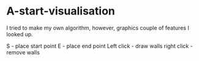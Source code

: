 # A-start-visualisation
I tried to make my own algorithm, however, graphics couple of features I looked up. 

S - place start point
E - place end point
Left click - draw walls
right click - remove walls
